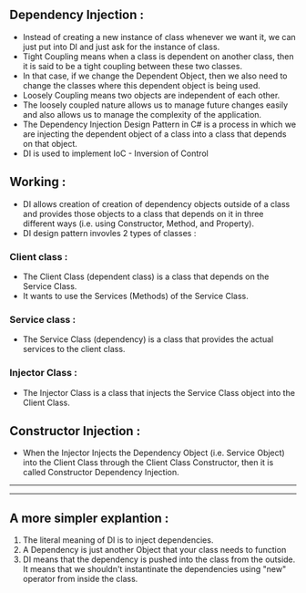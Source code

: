 ## Dependency Injection :

- Instead of creating a new instance of class whenever we want it, we can just put into DI and just ask for the instance of class.
- Tight Coupling means when a class is dependent on another class, then it is said to be a tight coupling between these two classes.
- In that case, if we change the Dependent Object, then we also need to change the classes where this dependent object is being used.
- Loosely Coupling means two objects are independent of each other.
- The loosely coupled nature allows us to manage future changes easily and also allows us to manage the complexity of the application.
- The Dependency Injection Design Pattern in C# is a process in which we are injecting the dependent object of a class into a class that depends on that object.
- DI is used to implement IoC - Inversion of Control

## Working :

- DI allows creation of creation of dependency objects outside of a class and provides those objects to a class that depends on it in three different ways (i.e. using Constructor, Method, and Property).
- DI design pattern invovles 2 types of classes :

### Client class :
- The Client Class (dependent class) is a class that depends on the Service Class.
- It wants to use the Services (Methods) of the Service Class.

### Service class :
- The Service Class (dependency) is a class that provides the actual services to the client class.

### Injector Class :
- The Injector Class is a class that injects the Service Class object into the Client Class.

## Constructor Injection :

- When the Injector Injects the Dependency Object (i.e. Service Object) into the Client Class through the Client Class Constructor, then it is called Constructor Dependency Injection.

---
---

## A more simpler explantion :

1. The literal meaning of DI is to inject dependencies.
2. A Dependency is just another Object that your class needs to function
3. DI means that the dependency is pushed into the class from the outside. It means that we shouldn't instantinate the dependencies using "new" operator from inside the class.



















